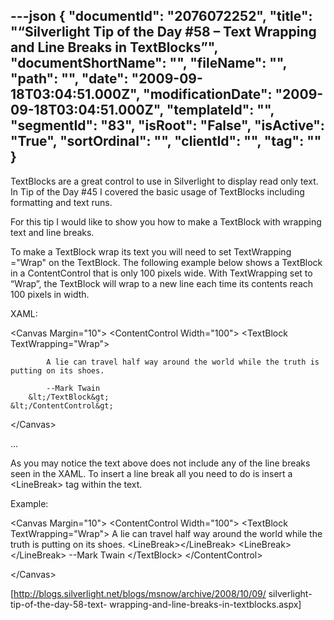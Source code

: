 ---json
{
  "documentId": "2076072252",
  "title": "“Silverlight Tip of the Day #58 – Text Wrapping and Line Breaks in TextBlocks”",
  "documentShortName": "",
  "fileName": "",
  "path": "",
  "date": "2009-09-18T03:04:51.000Z",
  "modificationDate": "2009-09-18T03:04:51.000Z",
  "templateId": "",
  "segmentId": "83",
  "isRoot": "False",
  "isActive": "True",
  "sortOrdinal": "",
  "clientId": "",
  "tag": ""
}
---

TextBlocks are a great control to use in Silverlight to display read only text. In Tip of the Day #45 I covered the basic usage of TextBlocks including formatting and text runs.

For this tip I would like to show you how to make a TextBlock with wrapping text and line breaks.

To make a TextBlock wrap its text you will need to set TextWrapping =&quot;Wrap&quot; on the TextBlock. The following example below shows a TextBlock in a ContentControl that is only 100 pixels wide. With TextWrapping set to “Wrap”, the TextBlock will wrap to a new line each time its contents reach 100 pixels in width.

XAML:

&lt;Canvas Margin=&quot;10&quot;&gt;
    &lt;ContentControl Width=&quot;100&quot;&gt;
        &lt;TextBlock TextWrapping=&quot;Wrap&quot;&gt;        

            A lie can travel half way around the world while the truth is putting on its shoes.        

            --Mark Twain
        &lt;/TextBlock&gt;
    &lt;/ContentControl&gt;
&lt;/Canvas&gt;

…

As you may notice the text above does not include any of the line breaks seen in the XAML. To insert a line break all you need to do is insert a &lt;LineBreak&gt; tag within the text.

Example:

&lt;Canvas Margin=&quot;10&quot;&gt;
    &lt;ContentControl Width=&quot;100&quot;&gt;
        &lt;TextBlock TextWrapping=&quot;Wrap&quot;&gt;
            A lie can travel half way around the world while the truth is putting on its shoes.
            &lt;LineBreak&gt;&lt;/LineBreak&gt;
            &lt;LineBreak&gt;&lt;/LineBreak&gt;
            --Mark Twain
        &lt;/TextBlock&gt;
    &lt;/ContentControl&gt;

&lt;/Canvas&gt;

[http://blogs.silverlight.net/blogs/msnow/archive/2008/10/09/
    silverlight-tip-of-the-day-58-text-
    wrapping-and-line-breaks-in-textblocks.aspx]
